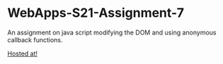 # WebApps-S21-Assignment-7
An assignment on java script modifying the DOM and using anonymous callback functions.

 [Hosted at!](https://github.com/44-563-Web-Apps-S21/webapps-s21-assignment-7-RahulDasari05)